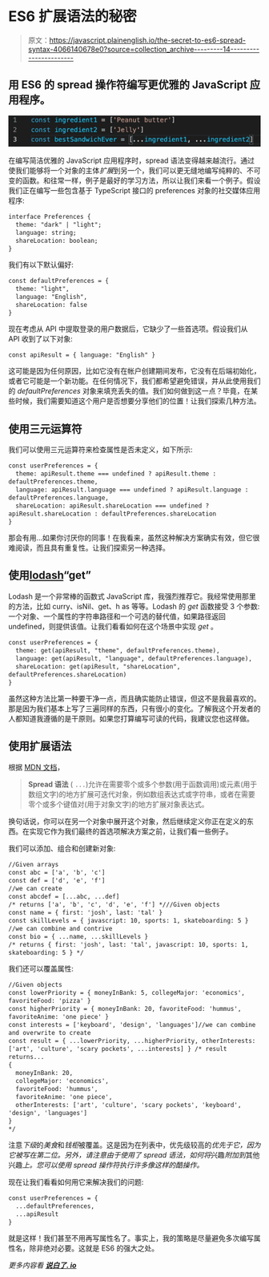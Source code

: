 # ES6 扩展语法的秘密

> 原文：<https://javascript.plainenglish.io/the-secret-to-es6-spread-syntax-4066140678e0?source=collection_archive---------14----------------------->

## 用 ES6 的 spread 操作符编写更优雅的 JavaScript 应用程序。

![](img/a0cb6bb2ca5955fc32df4b628a6b1c7b.png)

在编写简洁优雅的 JavaScript 应用程序时，spread 语法变得越来越流行。通过使我们能够将一个对象的主体*扩展*到另一个，我们可以更无缝地编写纯粹的、不可变的函数。和往常一样，例子是最好的学习方法，所以让我们来看一个例子。假设我们正在编写一些包含基于 TypeScript 接口的 preferences 对象的社交媒体应用程序:

```
interface Preferences { 
  theme: "dark" | "light";
  language: string; 
  shareLocation: boolean; 
}
```

我们有以下默认偏好:

```
const defaultPreferences = {
  theme: "light",
  language: "English",
  shareLocation: false
}
```

现在考虑从 API 中提取登录的用户数据后，它缺少了一些首选项。假设我们从 API 收到了以下对象:

```
const apiResult = { language: "English" }
```

这可能是因为任何原因，比如它没有在帐户创建期间发布，它没有在后端初始化，或者它可能是一个新功能。在任何情况下，我们都希望避免错误，并从此使用我们的 *defaultPreferences* 对象来填充丢失的值。我们如何做到这一点？毕竟，在某些时候，我们需要知道这个用户是否想要分享他们的位置！让我们探索几种方法。

## 使用三元运算符

我们可以使用三元运算符来检查属性是否未定义，如下所示:

```
const userPreferences = {
  theme: apiResult.theme === undefined ? apiResult.theme : defaultPreferences.theme,
  language: apiResult.language === undefined ? apiResult.language : defaultPreferences.language,
  shareLocation: apiResult.shareLocation === undefined ? apiResult.shareLocation : defaultPreferences.shareLocation
}
```

那会有用…如果你讨厌你的同事！在我看来，虽然这种解决方案确实有效，但它很难阅读，而且具有重复性。让我们探索另一种选择。

## 使用[lodash](https://lodash.com/docs/4.17.15#get)“get”

Lodash 是一个非常棒的函数式 JavaScript 库，我强烈推荐它。我经常使用那里的方法，比如 curry、isNil、get、h as 等等。Lodash 的 *get* 函数接受 3 个参数:一个对象、一个属性的字符串路径和一个可选的替代值，如果路径返回 undefined，则提供该值。让我们看看如何在这个场景中实现 *get* 。

```
const userPreferences = {
  theme: get(apiResult, "theme", defaultPreferences.theme), 
  language: get(apiResult, "language", defaultPreferences.language),
  shareLocation: get(apiResult, "shareLocation", defaultPreferences.shareLocation)
}
```

虽然这种方法比第一种要干净一点，而且确实能防止错误，但这不是我最喜欢的。那是因为我们基本上写了三遍同样的东西，只有很小的变化。了解我这个开发者的人都知道我遵循的是干原则。如果您打算编写可读的代码，我建议您也这样做。

## 使用扩展语法

根据 [MDN 文档](https://developer.mozilla.org/en-US/docs/Web/JavaScript/Reference/Operators/Spread_syntax)，

> **Spread 语法** ( `...`)允许在需要零个或多个参数(用于函数调用)或元素(用于数组文字)的地方扩展可迭代对象，例如数组表达式或字符串，或者在需要零个或多个键值对(用于对象文字)的地方扩展对象表达式。

换句话说，你可以在另一个对象中展开这个对象，然后继续定义你正在定义的东西。在实现它作为我们最终的首选项解决方案之前，让我们看一些例子。

我们可以添加、组合和创建新对象:

```
//Given arrays
const abc = ['a', 'b', 'c']
const def = ['d', 'e', 'f']
//we can create
const abcdef = [...abc, ...def] 
/* returns ['a', 'b', 'c', 'd', 'e', 'f'] *///Given objects
const name = { first: 'josh', last: 'tal' }
const skillLevels = { javascript: 10, sports: 1, skateboarding: 5 }
//we can combine and contrive
const bio = { ...name, ...skillLevels } 
/* returns { first: 'josh', last: 'tal', javascript: 10, sports: 1, skateboarding: 5 } */
```

我们还可以覆盖属性:

```
//Given objects
const lowerPriority = { moneyInBank: 5, collegeMajor: 'economics', favoriteFood: 'pizza' }
const higherPriority = { moneyInBank: 20, favoriteFood: 'hummus', favoriteAnime: 'one piece' } 
const interests = ['keyboard', 'design', 'languages']//we can combine and overwrite to create
const result = { ...lowerPriority, ...higherPriority, otherInterests: ['art', 'culture', 'scary pockets', ...interests] } /* result returns...
{ 
  moneyInBank: 20, 
  collegeMajor: 'economics', 
  favoriteFood: 'hummus', 
  favoriteAnime: 'one piece', 
  otherInterests: ['art', 'culture', 'scary pockets', 'keyboard', 'design', 'languages'] 
} 
*/
```

注意*下级*的*美食*和*钱柜*被覆盖。这是因为在列表中，优先级较高的*优先于它，因为它被写在第二位。另外，请注意由于使用了 spread 语法，如何将*兴趣*附加到*其他兴趣*上。您可以使用 spread 操作符执行许多像这样的酷操作。*

现在让我们看看如何用它来解决我们的问题:

```
const userPreferences = {
  ...defaultPreferences,
  ...apiResult
}
```

就是这样！我们甚至不用再写属性名了。事实上，我的策略是尽量避免多次编写属性名，除非绝对必要。这就是 ES6 的强大之处。

*更多内容看* [***说白了. io***](http://plainenglish.io/)